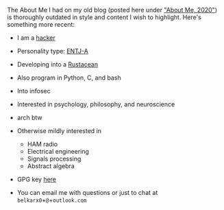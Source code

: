 The About Me I had on my old blog (posted here under ["About Me, 2020"](https://belkarx.github.io/posts/finished/About%20Me,%202020.html)) is thoroughly outdated in style and content I wish to highlight. Here's something more recent:

- I am a [hacker](http://www.catb.org/~esr/faqs/hacker-howto.html)

- Personality type: [ENTJ-A](https://www.16personalities.com/entj-personality)

- Developing into a [Rustacean](https://rustaceans.org/)

- Also program in Python, C, and bash

- Into infosec

- Interested in psychology, philosophy, and neuroscience

- arch btw

- Otherwise mildly interested in
    - HAM radio
    - Electrical engineering
    - Signals processing
    - Abstract algebra

- GPG key [here](https://belkarx.github.io/posts/finished/GPG%20Quickstart.html)

- You can email me with questions or just to chat at `belkarx0`+`@`+`outlook.com`

